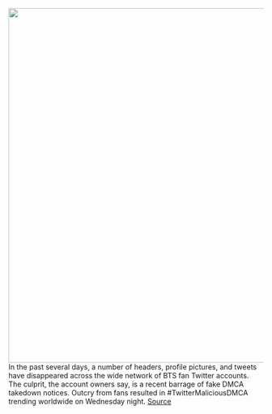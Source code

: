 <img src='https://cdn.vox-cdn.com/thumbor/GnDTD0ffcMjS-azzFMnJKjS2oxI=/0x0:6204x4056/1200x800/filters:focal(2606x1532:3598x2524)/cdn.vox-cdn.com/uploads/chorus_image/image/70160573/1319740646.0.jpg' width='700px' /><br/>
In the past several days, a number of headers, profile pictures, and tweets have disappeared across the wide network of BTS fan Twitter accounts. The culprit, the account owners say, is a recent barrage of fake DMCA takedown notices. Outcry from fans resulted in #TwitterMaliciousDMCA trending worldwide on Wednesday night.
<a href='https://www.theverge.com/2021/11/18/22789201/bts-fan-accounts-dmca-takedowns-twitter-copyright-suspension-allegation'> Source <a/>